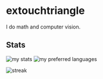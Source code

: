 # extouchtriangle

I do math and computer vision.

## Stats
 
![my stats](https://extouchtriangle-readme-stats.vercel.app/api?username=extouchtriangle&theme=tokyonight&hide_border=true&show_icons=true)
![my preferred languages](https://extouchtriangle-readme-stats.vercel.app/api/top-langs/?username=extouchtriangle&theme=tokyonight&show_icons=true&hide_border=true)

![streak](https://streak-stats.demolab.com?user=extouchtriangle&theme=tokyonight&hide_border=true)
